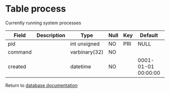 Table process
===========
Currently running system processes

| Field | Description | Type | Null | Key | Default | Extra |
| ----- | ----------- | ---- | ---- | --- | ------- | ----- |
| pid |  | int unsigned | NO | PRI | NULL |  |    
| command |  | varbinary(32) | NO |  |  |  |    
| created |  | datetime | NO |  | 0001-01-01 00:00:00 |  |    

Return to [database documentation](help/database)
